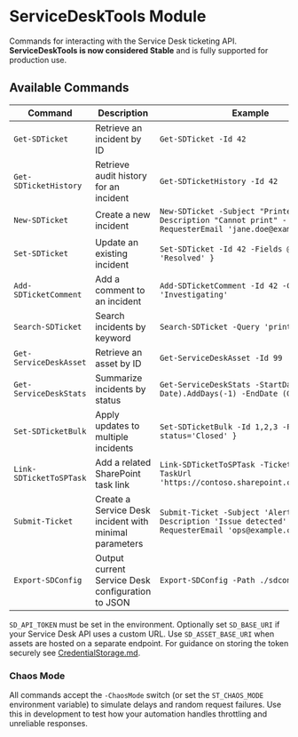 # ServiceDeskTools Module

Commands for interacting with the Service Desk ticketing API. **ServiceDeskTools is now considered Stable** and is fully supported for production use.

## Available Commands

| Command | Description | Example |
|---------|-------------|---------|
| `Get-SDTicket` | Retrieve an incident by ID | `Get-SDTicket -Id 42` |
| `Get-SDTicketHistory` | Retrieve audit history for an incident | `Get-SDTicketHistory -Id 42` |
| `New-SDTicket` | Create a new incident | `New-SDTicket -Subject "Printer issue" -Description "Cannot print" -RequesterEmail 'jane.doe@example.com'` |
| `Set-SDTicket` | Update an existing incident | `Set-SDTicket -Id 42 -Fields @{ status = 'Resolved' }` |
| `Add-SDTicketComment` | Add a comment to an incident | `Add-SDTicketComment -Id 42 -Comment 'Investigating'` |
| `Search-SDTicket` | Search incidents by keyword | `Search-SDTicket -Query 'printer'` |
| `Get-ServiceDeskAsset` | Retrieve an asset by ID | `Get-ServiceDeskAsset -Id 99` |
| `Get-ServiceDeskStats` | Summarize incidents by status | `Get-ServiceDeskStats -StartDate (Get-Date).AddDays(-1) -EndDate (Get-Date)` |
| `Set-SDTicketBulk` | Apply updates to multiple incidents | `Set-SDTicketBulk -Id 1,2,3 -Fields @{ status='Closed' }` |
| `Link-SDTicketToSPTask` | Add a related SharePoint task link | `Link-SDTicketToSPTask -TicketId 42 -TaskUrl 'https://contoso.sharepoint.com/tasks/1'` |
| `Submit-Ticket` | Create a Service Desk incident with minimal parameters | `Submit-Ticket -Subject 'Alert' -Description 'Issue detected' -RequesterEmail 'ops@example.com'` |
| `Export-SDConfig` | Output current Service Desk configuration to JSON | `Export-SDConfig -Path ./sdconfig.json` |

`SD_API_TOKEN` must be set in the environment. Optionally set `SD_BASE_URI` if your Service Desk API uses a custom URL. Use `SD_ASSET_BASE_URI` when assets are hosted on a separate endpoint.
For guidance on storing the token securely see [CredentialStorage.md](./CredentialStorage.md).

### Chaos Mode

All commands accept the `-ChaosMode` switch (or set the `ST_CHAOS_MODE` environment variable) to simulate delays and random request failures. Use this in development to test how your automation handles throttling and unreliable responses.
